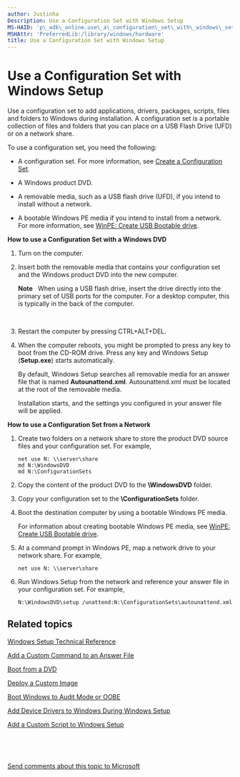 ```yaml
---
author: Justinha
Description: Use a Configuration Set with Windows Setup
MS-HAID: 'p\_adk\_online.use\_a\_configuration\_set\_with\_windows\_setup'
MSHAttr: 'PreferredLib:/library/windows/hardware'
title: Use a Configuration Set with Windows Setup
---
```


# Use a Configuration Set with Windows Setup


Use a configuration set to add applications, drivers, packages, scripts, files and folders to Windows during installation. A configuration set is a portable collection of files and folders that you can place on a USB Flash Drive (UFD) or on a network share.

To use a configuration set, you need the following:

-   A configuration set. For more information, see [Create a Configuration Set](https://msdn.microsoft.com/library/windows/hardware/dn915081).

-   A Windows product DVD.

-   A removable media, such as a USB flash drive (UFD), if you intend to install without a network.

-   A bootable Windows PE media if you intend to install from a network. For more information, see [WinPE: Create USB Bootable drive](winpe-create-usb-bootable-drive.md).

**How to use a Configuration Set with a Windows DVD**

1.  Turn on the computer.

2.  Insert both the removable media that contains your configuration set and the Windows product DVD into the new computer.

    **Note**  
    When using a USB flash drive, insert the drive directly into the primary set of USB ports for the computer. For a desktop computer, this is typically in the back of the computer.

     

3.  Restart the computer by pressing CTRL+ALT+DEL.

4.  When the computer reboots, you might be prompted to press any key to boot from the CD-ROM drive. Press any key and Windows Setup (**Setup.exe**) starts automatically.

    By default, Windows Setup searches all removable media for an answer file that is named **Autounattend.xml**. Autounattend.xml must be located at the root of the removable media.

    Installation starts, and the settings you configured in your answer file will be applied.

**How to use a Configuration Set from a Network**

1.  Create two folders on a network share to store the product DVD source files and your configuration set. For example,

    ``` syntax
    net use N: \\server\share
    md N:\WindowsDVD
    md N:\ConfigurationSets
    ```

2.  Copy the content of the product DVD to the **\\WindowsDVD** folder.

3.  Copy your configuration set to the **\\ConfigurationSets** folder.

4.  Boot the destination computer by using a bootable Windows PE media.

    For information about creating bootable Windows PE media, see [WinPE: Create USB Bootable drive](winpe-create-usb-bootable-drive.md).

5.  At a command prompt in Windows PE, map a network drive to your network share. For example,

    ``` syntax
    net use N: \\server\share
    ```

6.  Run Windows Setup from the network and reference your answer file in your configuration set. For example,

    ``` syntax
    N:\WindowsDVD\setup /unattend:N:\ConfigurationSets\autounattend.xml
    ```

## <span id="related_topics"></span>Related topics


[Windows Setup Technical Reference](windows-setup-technical-reference.md)

[Add a Custom Command to an Answer File](https://msdn.microsoft.com/library/windows/hardware/dn915058)

[Boot from a DVD](boot-from-a-dvd.md)

[Deploy a Custom Image](deploy-a-custom-image.md)

[Boot Windows to Audit Mode or OOBE](boot-windows-to-audit-mode-or-oobe.md)

[Add Device Drivers to Windows During Windows Setup](add-device-drivers-to-windows-during-windows-setup.md)

[Add a Custom Script to Windows Setup](add-a-custom-script-to-windows-setup.md)

 

 

[Send comments about this topic to Microsoft](mailto:wsddocfb@microsoft.com?subject=Documentation%20feedback%20%5Bp_adk_online\p_adk_online%5D:%20Use%20a%20Configuration%20Set%20with%20Windows%20Setup%20%20RELEASE:%20%284/11/2016%29&body=%0A%0APRIVACY%20STATEMENT%0A%0AWe%20use%20your%20feedback%20to%20improve%20the%20documentation.%20We%20don't%20use%20your%20email%20address%20for%20any%20other%20purpose,%20and%20we'll%20remove%20your%20email%20address%20from%20our%20system%20after%20the%20issue%20that%20you're%20reporting%20is%20fixed.%20While%20we're%20working%20to%20fix%20this%20issue,%20we%20might%20send%20you%20an%20email%20message%20to%20ask%20for%20more%20info.%20Later,%20we%20might%20also%20send%20you%20an%20email%20message%20to%20let%20you%20know%20that%20we've%20addressed%20your%20feedback.%0A%0AFor%20more%20info%20about%20Microsoft's%20privacy%20policy,%20see%20http://privacy.microsoft.com/default.aspx. "Send comments about this topic to Microsoft")




